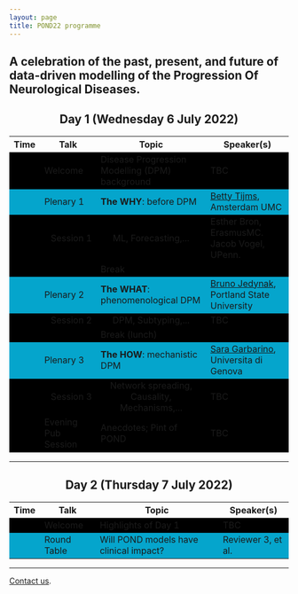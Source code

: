 ```yaml
---
layout: page
title: POND22 programme
---
```


## A celebration of the past, present, and future of data-driven modelling of the **P**rogression **O**f **N**eurological **D**iseases.


<h2 align="center">Day 1 (Wednesday 6 July 2022)</h2>

<table class="styled-table">
    <!-- <caption>Description</caption> -->
    <thead>
        <tr>
            <th scope="col">Time</th>
            <th scope="col">Talk</th>
            <th scope="col">Topic</th>
            <th scope="col">Speaker(s)</th>
        </tr>
    </thead>
    <tbody>
        <tr style="background-color:#000000">
            <td></td><td>Welcome</td><td>Disease Progression Modelling (DPM) background</td>
            <td>TBC</td>
        </tr>
        <tr style="background-color:#05a5cc">
            <td></td><td>Plenary 1</td><td><strong>The WHY</strong>: before DPM</td>
            <td><a href="https://researchinformation.amsterdamumc.org/en/persons/betty-tijms">Betty Tijms</a>, Amsterdam UMC</td>
        </tr>
        <tr style="background-color:#000000">
            <td></td><td style="text-align:right">Session 1</td><td style="text-align:center">ML, Forecasting,...</td>
            <td>Esther Bron, ErasmusMC. <br/>Jacob Vogel, UPenn.</td>
        </tr>
        <tr style="background-color:#000000">
            <td></td><td></td><td>Break</td>
            <td></td>
        </tr>
        <tr style="background-color:#05a5cc">
            <td></td><td>Plenary 2</td><td><strong>The WHAT</strong>: phenomenological DPM</td>
            <td><a href="https://sites.google.com/site/brunomjedynak/">Bruno Jedynak</a>, Portland State University</td>
        </tr>
        <tr style="background-color:#000000">
            <td></td><td style="text-align:right">Session 2</td><td style="text-align:center">DPM, Subtyping,...</td>
            <td>TBC</td>
        </tr>
        <tr style="background-color:#000000">
            <td></td><td></td><td>Break (lunch)</td>
            <td></td>
        </tr>
        <tr style="background-color:#05a5cc">
            <td></td><td>Plenary 3</td><td><strong>The HOW</strong>: mechanistic DPM</td>
            <td><a href="https://sgarbarino.github.io/">Sara Garbarino</a>, Universita di Genova</td>
        </tr>
        <tr style="background-color:#000000">
            <td></td><td style="text-align:right">Session 3</td><td style="text-align:center">Network spreading, Causality, Mechanisms,...</td>
            <td>TBC</td>
        </tr>
        <tr style="background-color:#000000">
            <td></td><td>Evening Pub Session</td><td>Anecdotes; Pint of POND</td>
            <td>TBC</td>
        </tr>
    </tbody>
</table>



<hr/>

<h2 align="center">Day 2 (Thursday 7 July 2022)</h2>

<table class="styled-table">
    <!-- <caption>Description</caption> -->
    <thead>
        <tr>
            <th scope="col">Time</th>
            <th scope="col">Talk</th>
            <th scope="col">Topic</th>
            <th scope="col">Speaker(s)</th>
        </tr>
    </thead>
    <tbody>
        <tr style="background-color:#000000">
            <td></td><td>Welcome</td><td>Highlights of Day 1</td>
            <td>TBC</td>
        </tr>
        <tr style="background-color:#05a5cc">
            <td></td><td>Round Table</td><td>Will POND models have clinical impact?</td>
            <td>Reviewer 3, et al.</td>
        </tr>
    </tbody>
</table>

<hr/>

[Contact us](mailto:n.oxtoby@ucl.ac.uk).

